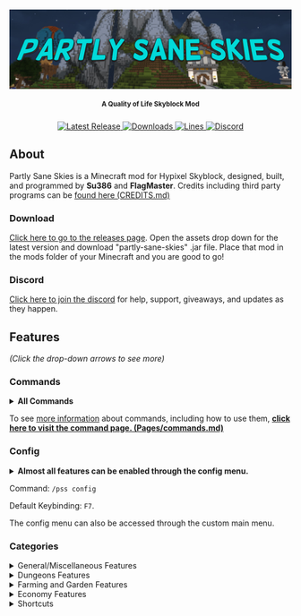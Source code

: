 <h1> <a href="#----"> <img src = "images/banner_image.png" alt="Banner" align="center"> </a> </h1>

[//]: # (<h1 align="center"> Partly Sane Skies </h1>)
<h4 align="center"> <sup> A Quality of Life Skyblock Mod</sup> </h4>

<p align="center">
  <a href="https://github.com/PartlySaneStudios/partly-sane-skies/releases" target="_blank">
    <img alt="Latest Release" src="https://img.shields.io/github/v/release/PartlySaneStudios/partly-sane-skies?color=%23007EA7&label=Latest%20Version&style=for-the-badge" />
  </a>
  <a href="https://github.com/PartlySaneStudios/partly-sane-skies/releases" target="_blank">
    <img alt="Downloads" src="https://img.shields.io/github/downloads/PartlySaneStudios/partly-sane-skies/total?color=%23007EA7&label=Downloads&style=for-the-badge" />
  </a>
  <a href="https://github.com/PartlySaneStudios/partly-sane-skies/graphs/contributors" target="_blank">
    <img alt="Lines" src="https://img.shields.io/tokei/lines/github/PartlySaneStudios/partly-sane-skies?color=%23007EA7&label=Lines&style=for-the-badge" />
  </a>
  <a href="https://discord.gg/v4PU3WeH7z" target="_blank">
    <img alt="Discord" src="https://img.shields.io/discord/1001847734766145607?color=%23007EA7&label=Discord&style=for-the-badge" />
  </a>
</p>

## About


Partly Sane Skies is a Minecraft mod for Hypixel Skyblock, designed, built, and programmed by **Su386** and **FlagMaster**. 
Credits including third party programs can be [found here (CREDITS.md)](CREDITS.md)

### Download

[Click here to go to the releases page](<https://github.com/PartlySaneStudios/partly-sane-skies/releases>).
 Open the assets drop down for the latest version and download "partly-sane-skies" .jar file. Place that mod in the mods folder of your Minecraft and you are good to go!

### Discord

[Click here to join the discord](https://discord.gg/v4PU3WeH7z) for help, support, giveaways, and updates as they happen.



## Features

*(Click the drop-down arrows to see more)*


### Commands

<details>
  <summary> <b> All Commands </b> </summary>

[``/pss``:](pages/commands.md#pss) A help command for Partly Sane Skies

[``/pss config``, ``/pssconfig``:](pages/commands.md#pssconfig) A command to open the PSS Config menu. The keybinding can also be changed in the vanilla options' menu. Default: ``F7``

[``/pssdisc``, ``/pssdiscord``:](pages/commands.md#pssdiscord) Sends a link to the discord. [Or you can just join here (https://discord.gg/v4PU3WeH7z)](https://discord.gg/v4PU3WeH7z)

[``/skillup <username>``, ``/su <username>``:](pages/commands.md#skillup) Command to use the skill upgrade recommendation feature. (See Features)

[``/pm``, ``/partymanager``:](pages/commands.md#partymanager) Command to open the Party Manager. The keybinding can also be changed in the vanilla options' menu.

[``/permparty``, ``/permp``, ``/pp``:](pages/commands.md#permparty) Command to use Permanent Dungeon Party Selector. (See Features)

[``/fp``, ``/pf``:](pages/commands.md#friendparty) Command to use Party All Friends. (See Features)

[``/chatalert``, ``/ca``, ``/chal``:](pages/commands.md#chatalerts) Command to use the Chat Alerts System. (See Features)

[``//farmnotfier``, ``//fn``, ``//farmnotif``:](pages/commands.md#farmnotfier) Command to use the farm notifier system.

</details>

To see [more information](pages/commands.md) about commands, including how to use them, **[click here to visit the command page. (Pages/commands.md)](pages/commands.md)**

### Config

<details>
  <summary> <b> Almost all features can be enabled through the config menu.</b> </summary>

  ![Config Menu](images/config_menu.png)

</details>

Command:  <code>/pss config</code> 

Default Keybinding:  <code>F7</code>.

The config menu can also be accessed through the custom main menu.

### Categories

<details>
  <summary> General/Miscellaneous Features </summary>
  
## General/Miscellaneous Features

General and Miscellaneous features.

### Custom Main Menu

Upon start up of Minecraft, a nice, Skyblock themed main menu will display.
There are various configurable options from Skyblock-themed backgrounds,
along with an option to select a random background.

![Custom Main Menu](images/custom_main_menu.png)

### Skill Upgrade Recommendation

A helpful command to help recommend what skill you should upgrade less. Using ``/skillup <username>`` or ``/su <username>`` will provide a list of recommended skills to upgrade.

![Location Banner](images/skill_upgrade.png)

### RNG Drop Banner and Sound

When you get a rare drop, a Pumpkin Dicer or Melon Slicer like pop-up banner will appear, along with a sound, celebrating your drop.

![Custom Main Menu](images/rng_drop_banner.png)

### Custom Sounds for Skyblock

Instead of the normal noteblocks, there is now the option to use computer generated, discord sounds or even live instruments to play sounds such as Skyblock music and sound effects.

### Worm Warning

When you are mining in the Crystal Hollows and a worm or Scatha spawns, you get a message on screen, along with a sound, warning you that a worm has spawned.

### Location Banner

When switching to a new location region on skyblock, an MMO RPG style banner will appear, informing you that you have switched to a new region.

![Location Banner](images/location_banner.png)

### Chat Alerts

Using ``/ca``, you can add and remove specific phrases that will be highlighted when someone says them. Example: If you add the word "``flag``" (using ``/ca add flag``) to Chat Alerts, it will highlight the word and play a notification when someone says it.

![Chat Alerts](images/chat_alerts.png)

### Chat Color

Private messages and messages that are sent in the Party, Guild, Guild Officer, or Skyblock Co-op channels will now have the color of the channel they are sent in.

![Chat Colors](images/chat_color.png)

### Incorrect Pet for Minion Alert

If you do not the right pet selected for leveling up minions, you will be warned so that you never lose any pet EXP because you still have your level 100 dungeon pet activated. An optional World War II (1938-1945) air raid siren can be activated.

### Pet for Minion Information Display

When opening the minion, your current pet selected will appear, along with the pet that you have set as favourite.

![Pet for Minion Information Display](images/pet_minion_display.png)

### Non Chat Color

Messages sent by nons (non-ranked players) can be configured to have the same white as the rest of the chat.
This option is off by default but can be turned on in the PSS Config menu.

</details>

<details>
  <summary> Dungeons Features </summary>

## Dungeon Features

### Party Manager

Manage your party and join dungeons with a helpful party manager, with features such as viewing stats,
kicking, party transfer buttons, etc. Included in the Party Manager GUI.
You can open it by typing the command ``/pm`` or by using the keybinding.
Default: ``M``

![Custom Main Menu](images/party_manager.png)

## Custom Themes

This mod supports a variety of different themes, including dark themes, very dark themes, colourful themes, and controversially, light themes. You can also choose your own accent colour, and create your own themes in the OneConfig menu under the theme section

### Watcher Ready, Message, Warning, Siren and Sound

When the watcher is done spawning mobs, a message will appear on your screen, along with an optional sound,
party message and World War II (1938-1945) air raid siren in case the previous two don't get your attention.

### Permanent Dungeon Party Selector

Automatically parties everyone in a permanent dungeon party. Using ``/pp`` or ``/permparty``, you have the option to create, party, delete, and add and remove members from your permanent party. You can even add different parties such as an f6Party or a jujuNonCarry party.


### Dungeon Player Rater

At the end of the dungeon, the mod will calculate what percentage of the dungeon was cleared by each player,
and how much they contributed, showing you how useful each player was.
In a perfectly balanced 5-player party, each player should get 20%
</details>

<details>
  <summary> Farming and Garden Features </summary>

## Farming

### End of Farm Notifier

Create a region where you will be notified when you reach it, using the same commands as world edit. See ``/farmnotif`` under the Commands section for more information.

### Block Right Clicks with Mathematical Hoes

When you are holding a mathematical hoe, right clicks will be cancelled to prevent accidentally opening the recipes menu.

### Top Crops to Compost

Shows you information about which crops are the best to use for the composter at the current moment in time

![Top Crops to Compost](images/crop_compost.png)

### Best Skymart Profit

Shows which items are the most profitable for the copper cost. (Which ones give the most coins per copper?)

![Skymart Profit](images/skymart_profit.png)



</details>


<details>
  <summary> Economy Features </summary>
  

## Economy

### No Cookie Warning

Never lose your coins to the void again! When the mod detects you do not have a cookie active, it will warn you to buy a new one. Optionally, it can warn you only if you have a lot of coins in your purse.

### Enhanced Auction Menu and BIN Sniper

A brand-new auction house menu that gives you more information on prices, instant inflation, and mark up.
Using that information, the menu highlights BIN items that are significantly below their value (Default: 13% below).

![Custom Main Menu](images/custom_ah.png)

### Best Minion Profit Calculator

Using real time data, the mod will now display which configurations will result in the most profitable minions.

![Best Minion Calculator](images/best_minion_calculator.png)

### Garden Shop Trade Cost

Shows you information about the garden shop trades.

![Custom Main Menu](images/garden_trade_cost.png)


### Best Bit Shop Profit

A lot of people use the bits accumulated from booster cookies to convert to items to sell on the auction house. Instead of having to guess which items are the best and for what price, it will now recommend to you the items that sell for the most coins per bit.

![Bit Shop Profit](images/bit_shop_profit.png)

</details>

<details>
  <summary> Shortcuts </summary>

## Shortcuts

### Open Wiki Keybinding

Using the keybinding, it will automatically look up the wiki article for the item you are hovering over.
(``NONE`` key by default)

### Pets Menu Keybinding

A keybinding shortcut to open the pet menu. Customisable in the vanilla options' menu. (``NONE`` key by default)

### Crafting Table Menu Keybinding

A keybinding shortcut to open the crafting table menu.
Customisable in the vanilla options' menu.
(``NONE`` key by default)

### Wardrobe Menu Keybinding

A keybinding shortcut to open the wardrobe menu. Customisable in the vanilla options' menu. (``NONE`` key by default)

### Storage Menu Keybinding

A keybinding shortcut to open the storage menu. Customisable in the vanilla options' menu. (``NONE`` key by default)

### Party All Friends

A command to party all of your active friends. Using ``/fp``, it will party every online member on your friends' list.
</details>
